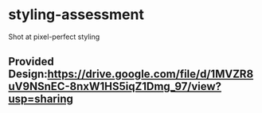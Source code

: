 # styling-assessment
Shot at pixel-perfect styling

## Provided Design:https://drive.google.com/file/d/1MVZR8uV9NSnEC-8nxW1HS5iqZ1Dmg_97/view?usp=sharing
